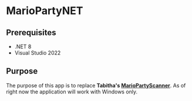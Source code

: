 # MarioPartyNET

## Prerequisites
- .NET 8
- Visual Studio 2022

## Purpose
The purpose of this app is to replace **Tabitha's [MarioPartyScanner](https://github.com/RainbowTabitha/Mario-Party-Scanner)**.
As of right now the application will work with Windows only.
